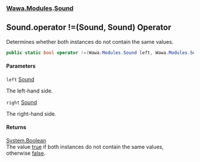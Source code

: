 ### [Wawa.Modules](Wawa.Modules.md 'Wawa.Modules').[Sound](Sound.md 'Wawa.Modules.Sound')

## Sound.operator !=(Sound, Sound) Operator

Determines whether both instances do not contain the same values.

```csharp
public static bool operator !=(Wawa.Modules.Sound left, Wawa.Modules.Sound right);
```
#### Parameters

<a name='Wawa.Modules.Sound.op_Inequality(Wawa.Modules.Sound,Wawa.Modules.Sound).left'></a>

`left` [Sound](Sound.md 'Wawa.Modules.Sound')

The left-hand side.

<a name='Wawa.Modules.Sound.op_Inequality(Wawa.Modules.Sound,Wawa.Modules.Sound).right'></a>

`right` [Sound](Sound.md 'Wawa.Modules.Sound')

The right-hand side.

#### Returns
[System.Boolean](https://docs.microsoft.com/en-us/dotnet/api/System.Boolean 'System.Boolean')  
The value [true](https://docs.microsoft.com/en-us/dotnet/csharp/language-reference/builtin-types/bool 'https://docs.microsoft.com/en-us/dotnet/csharp/language-reference/builtin-types/bool') if both instances do not contain the same values,  
otherwise [false](https://docs.microsoft.com/en-us/dotnet/csharp/language-reference/builtin-types/bool 'https://docs.microsoft.com/en-us/dotnet/csharp/language-reference/builtin-types/bool').
